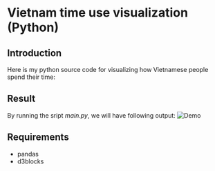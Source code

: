 # Vietnam time use visualization (Python)

## Introduction 
Here is my python source code for visualizing how Vietnamese people spend their time:

## Result
By running the sript *main.py*, we will have following output:
![Demo](output.gif)

## Requirements
 - pandas 
 - d3blocks
